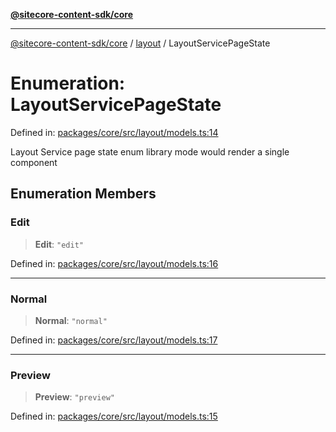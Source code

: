 [**@sitecore-content-sdk/core**](../../README.md)

***

[@sitecore-content-sdk/core](../../README.md) / [layout](../README.md) / LayoutServicePageState

# Enumeration: LayoutServicePageState

Defined in: [packages/core/src/layout/models.ts:14](https://github.com/Sitecore/xmc-jss-dev/blob/b61df9eebcfba1bdf753510a061ce22b4c35f004/packages/core/src/layout/models.ts#L14)

Layout Service page state enum
library mode would render a single component

## Enumeration Members

### Edit

> **Edit**: `"edit"`

Defined in: [packages/core/src/layout/models.ts:16](https://github.com/Sitecore/xmc-jss-dev/blob/b61df9eebcfba1bdf753510a061ce22b4c35f004/packages/core/src/layout/models.ts#L16)

***

### Normal

> **Normal**: `"normal"`

Defined in: [packages/core/src/layout/models.ts:17](https://github.com/Sitecore/xmc-jss-dev/blob/b61df9eebcfba1bdf753510a061ce22b4c35f004/packages/core/src/layout/models.ts#L17)

***

### Preview

> **Preview**: `"preview"`

Defined in: [packages/core/src/layout/models.ts:15](https://github.com/Sitecore/xmc-jss-dev/blob/b61df9eebcfba1bdf753510a061ce22b4c35f004/packages/core/src/layout/models.ts#L15)
